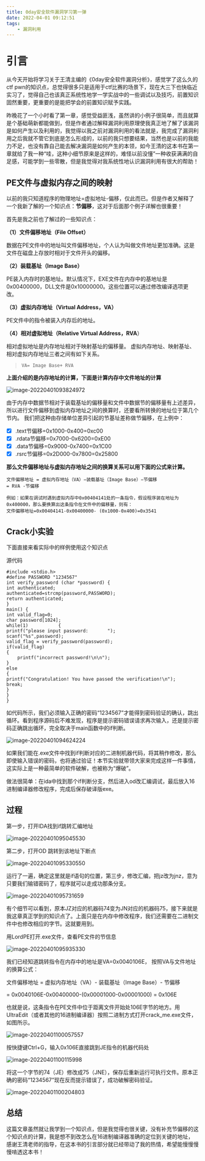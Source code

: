 ```yaml
---
title: 0day安全软件漏洞学习第一弹
date: 2022-04-01 09:12:51
tags:
    - 漏洞利用
---
```


<!--more-->

# 引言	

​		从今天开始将学习关于王清主编的《0day安全软件漏洞分析》，感觉学了这么久的ctf pwn的知识点，总觉得很多只是适用于ctf比赛的场景下，现在大三下也快临近实习了，觉得自己也该真正系统性地学一学实战中的一些调试以及技巧，前置知识固然重要，更重要的是能把学会的前置知识赋予实践。

​		昨晚花了一个小时看了第一章，感觉受益匪浅，虽然讲的小例子很简单，而且就算是个基础萌新都能做到，但是作者通过解释漏洞利用原理使我真正地了解了该漏洞是如何产生以及利用的，我觉得以我之前对漏洞利用的看法就是，我完成了漏洞利用之后我就不管它到底是怎么形成的，以前的我只想要结果，当然也是以前的我能力不足，也没有靠自己能去解决漏洞是如何产生的本领，如今王清的这本书在第一章就给了我一种“哇，这种小细节原来是这样的，难怪以前没懂”一种收获满满的自足感，可能学到一些零散，但是我觉得对我系统性地认识漏洞利用有很大的帮助！

## PE文件与虚拟内存之间的映射 

以前的我只知道程序的物理地址=虚拟地址-偏移，仅此而已。但是作者又解释了一个我新了解的一个知识点：**节偏移**，这对于后面那个例子详解也很重要！

首先是我之前也了解过的一些知识点：

**（1）文件偏移地址（File Offset）**

数据在PE文件中的地址叫文件偏移地址，个人认为叫做文件地址更加准确。这是文件在磁盘上存放时相对于文件开头的偏移。 

**（2）装载基址（Image Base）** 

PE装入内存时的基地址。默认情况下，EXE文件在内存中的基地址是0x00400000，DLL文件是0x10000000。这些位置可以通过修改编译选项更改。 

**（3）虚拟内存地址（Virtual Address，VA）**

 PE文件中的指令被装入内存后的地址。 

**（4）相对虚拟地址（Relative Virtual Address，RVA**）

 相对虚拟地址是内存地址相对于映射基址的偏移量。 虚拟内存地址、映射基址、相对虚拟内存地址三者之间有如下关系。

> ```
> VA= Image Base+ RVA
> ```



**上面介绍的是内存地址的计算，下面是计算内存中文件地址的计算**



![image-20220401093824972](https://s2.loli.net/2022/04/01/SAg7FKtfbh4LQWw.png)

由于内存中数据节相对于装载基址的偏移量和文件中数据节的偏移量有上述差异，所以进行文件偏移到虚拟内存地址之间的换算时，还要看所转换的地址位于第几个节内。 我们把这种由存储单位差异引起的节基址差称做节偏移，在上例中： 

- [x] .text节偏移=0x1000-0x400=0xc00 
- [x] .rdata节偏移=0x7000-0x6200=0xE00 
- [x] .data节偏移=0x9000-0x7400=0x1C00 
- [x] .rsrc节偏移=0x2D000-0x7800=0x25800 

**那么文件偏移地址与虚拟内存地址之间的换算关系可以用下面的公式来计算。** 

```
文件偏移地址 = 虚拟内存地址（VA）−装载基址（Image Base）−节偏移 
= RVA -节偏移 

例如：如果在调试时遇到虚拟内存中0x00404141处的一条指令，假设程序装在地址为0x400000，那么要换算出这条指令在文件中的偏移量，则有： 
文件偏移地址=0x00404141-0x00400000- (0x1000-0x400)=0x3541 
```

## Crack小实验 

下面直接来看实际中的样例使用这个知识点

源代码

```
#include <stdio.h>
#define PASSWORD "1234567" 
int verify_password (char *password) {           
int authenticated;           
authenticated=strcmp(password,PASSWORD); 
return authenticated; 
} 
main() {           
int valid_flag=0;           
char password[1024];           
while(1)           {                
printf("please input password:       ");                scanf("%s",password);                
valid_flag = verify_password(password);                
if(valid_flag)                
{                    
	printf("incorrect password!\n\n");                
}                
else                
{                   
printf("Congratulation! You have passed the verification!\n");              break;                
} 
}
}
```

如代码所示，我们必须输入正确的密码“1234567”才能得到密码验证的确认，跳出循环。看到程序源码后不难发现，程序是提示密码错误请求再次输入，还是提示密码正确跳出循环，完全取决于main函数中的if判断。 

![image-20220401094624224](https://s2.loli.net/2022/04/01/2lv9HtueIMyRmbL.png)

如果我们能在.exe文件中找到if判断对应的二进制机器代码，将其稍作修改，那么即使输入错误的密码，也将通过验证！本节实验就带领大家来完成这样一件事情，这实际上是一种最简单的软件破解，也被称为“爆破”。 

​		做法很简单：在ida中找到那个if判断分支，然后进入od改汇编调试，最后放入16进制编译器修改程序，完成后保存破译版exe。

## 过程

第一步，打开IDA找到if跳转汇编地址

![image-20220401095045530](https://s2.loli.net/2022/04/01/GWgFX8drKQI9HnU.png)

第二步，打开OD 跳转到该地址下断点

![image-20220401095330550](https://s2.loli.net/2022/04/01/F2b5jS3sPyYpCK1.png)

运行了一遍，确定这里就是if语句的位置，第三步，修改汇编，把jz改为jnz，意为只要我们输错密码了，程序就可以走成功那条分支。

![image-20220401095731659](https://s2.loli.net/2022/04/01/nP6FwpQxgX89CGY.png)

有个细节可以看到，原本JZ对应的机器码74变为JN对应的机器码75，接下来就是我这章真正学到的知识点了。上面只是在内存中修改程序，我们还需要在二进制文件中也修改相应的字节。这就要用到。

用LordPE打开.exe文件，查看PE文件的节信息

![image-20220401095935330](https://s2.loli.net/2022/04/01/1nzN3j6ZyDVsig8.png)

我们已经知道跳转指令在内存中的地址是VA=0x0040106E， 按照VA与文件地址的换算公式： 

文件偏移地址 = 虚拟内存地址（VA）- 装载基址（Image Base）- 节偏移

 = 0x0040106E-0x00400000-(0x00001000-0x00001000) = 0x106E 

也就是说，这条指令在PE文件中位于距离文件开始处106E字节的地方。用UltraEdit（或者其他的16进制编译器）按照二进制方式打开crack_me.exe文件，如图所示。 

![image-20220401100057557](https://s2.loli.net/2022/04/01/K7MLTSVm86t1Ndr.png)

按快捷键Ctrl+G，输入0x106E直接跳到JE指令的机器代码处

![image-20220401100115998](https://s2.loli.net/2022/04/01/EZxfg4irlCFBA7Y.png)

将这一个字节的74（JE）修改成75（JNE），保存后重新运行可执行文件。原本正确的密码“1234567”现在反而提示错误了，成功破解密码验证。 

![image-20220401100204803](https://s2.loli.net/2022/04/01/KvXqNtg5VMoHr8L.png)

## 总结

这篇文章虽然就让我学到一个知识点，但是我觉得也很关键，没有补充节偏移的这个知识点的计算，我是想不到改怎么在16进制编译器准确的定位到关键的地址，感谢王清老师的指导，在这本书的引言部分就已经带动了我的热情，希望能慢慢慢慢啃透这本书！
